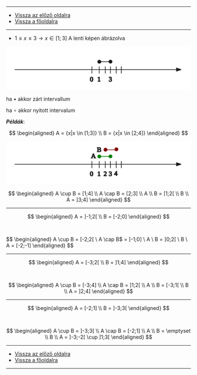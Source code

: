 
---

- [Vissza az előző oldalra](../matematika.md)
- [Vissza a főoldalra](../../../../README.md)

---

- $1 \leqslant x \leqslant 3 \longrightarrow x \in [1;3]$
A lenti képen ábrázolva

<img src='../images/matematika_intervallum-001.svg' alt='intervallum' width='512'>

ha $\bullet$ akkor zárt intervallum
 
ha $\circ$ akkor nyitott intervalum

***Példák***:

$$
\begin{aligned}
A = {x|x \in [1;3]} \\
B = {x|x \in [2;4]}
\end{aligned}
$$

<img src='../images/matematika_intervallum-pelda-001.svg' alt='intervallum pelda' width='512'>

$$
\begin{aligned}
A \cup B = [1;4] \\
A \cap B = [2;3] \\
A \\ B = [1;2[ \\
B \\ A = ]3;4]
\end{aligned}
$$

---

$$
\begin{aligned}
A = ]-1;2[ \\
B = [-2;0]
\end{aligned}
$$

![]()

$$
\begin{aligned}
A \cup B = [-2;2[ \\
A \cap B$ = ]-1;0] \\
A \\ B = ]0;2[ \\
B \\ A = [-2;-1]
\end{aligned}
$$

---

$$
\begin{aligned}
A = [-3;2[ \\
B = ]1;4]
\end{aligned}
$$

![]()

$$
\begin{aligned}
A \cup B = [-3;4] \\
A \cap B = ]1;2[ \\
A \\ B = [-3;1[ \\
B \\ A = ]2;4]
\end{aligned}
$$

---

$$
\begin{aligned}
A = [-2;1] \\
B = ]-3;3[
\end{aligned}
$$

![]()

$$
\begin{aligned}
A \cup B = ]-3;3[ \\
A \cap B = [-2;1] \\
A \\ B = \emptyset \\
B \\ A = ]-3;-2[ \cup ]1;3[
\end{aligned}
$$

---

- [Vissza az előző oldalra](../matematika.md)
- [Vissza a főoldalra](../../../../README.md)

---